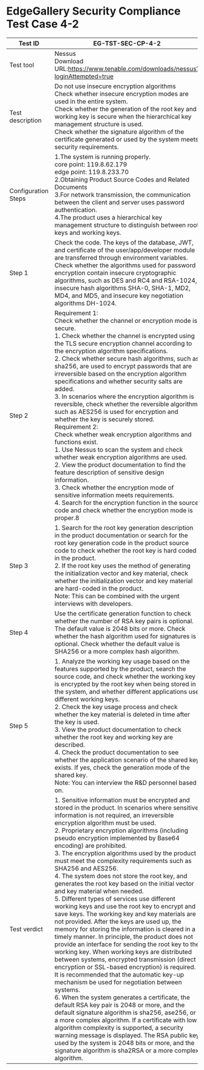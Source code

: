 # EdgeGallery Security Compliance Test Case 4-2

|Test ID   |EG-TST-SEC-CP-4-2   |
| ------------ | ------------ |
|Test tool   |Nessus<br>Download URL:https://www.tenable.com/downloads/nessus?loginAttempted=true  |
|Test description   |Do not use insecure encryption algorithms<br>Check whether insecure encryption modes are used in the entire system.<br>Check whether the generation of the root key and working key is secure when the hierarchical key management structure is used.<br>Check whether the signature algorithm of the certificate generated or used by the system meets security requirements.   |
|Configuration Steps   |1.The system is running properly.<br>core point: 119.8.62.179<br>edge point: 119.8.233.70<br>	2.Obtaining Product Source Codes and Related Documents<br>3.For network transmission, the communication between the client and server uses password authentication.<br>4.The product uses a hierarchical key management structure to distinguish between root keys and working keys.   |
|Step 1   |Check the code. The keys of the database, JWT, and certificate of the user/app/developer module are transferred through environment variables. Check whether the algorithms used for password encryption contain insecure cryptographic algorithms, such as DES and RC4 and RSA-1024, insecure hash algorithms SHA-0, SHA-1, MD2, MD4, and MD5, and insecure key negotiation algorithms DH-1024.   |
|Step 2   |Requirement 1:<br> Check whether the channel or encryption mode is secure.<br>1. Check whether the channel is encrypted using the TLS secure encryption channel according to the encryption algorithm specifications.<br>2. Check whether secure hash algorithms, such as sha256, are used to encrypt passwords that are irreversible based on the encryption algorithm specifications and whether security salts are added.<br>3. In scenarios where the encryption algorithm is reversible, check whether the reversible algorithm such as AES256 is used for encryption and whether the key is securely stored.<br>Requirement 2:<br> Check whether weak encryption algorithms and functions exist.<br>1. Use Nessus to scan the system and check whether weak encryption algorithms are used.<br>2. View the product documentation to find the feature description of sensitive design information.<br>3. Check whether the encryption mode of sensitive information meets requirements.<br>4. Search for the encryption function in the source code and check whether the encryption mode is proper.8|
|Step 3   |1. Search for the root key generation description in the product documentation or search for the root key generation code in the product source code to check whether the root key is hard coded in the product.<br>2.  If the root key uses the method of generating the initialization vector and key material, check whether the initialization vector and key material are hard-coded in the product.<br> Note: This can be combined with the urgent interviews with developers.   |
|Step 4   |Use the certificate generation function to check whether the number of RSA key pairs is optional. The default value is 2048 bits or more. Check whether the hash algorithm used for signatures is optional. Check whether the default value is SHA256 or a more complex hash algorithm.   |
|Step 5   |1. Analyze the working key usage based on the features supported by the product, search the source code, and check whether the working key is encrypted by the root key when being stored in the system, and whether different applications use different working keys.<br>2. Check the key usage process and check whether the key material is deleted in time after the key is used.<br>3. View the product documentation to check whether the root key and working key are described.<br>4. Check the product documentation to see whether the application scenario of the shared key exists. If yes, check the generation mode of the shared key.<br>Note: You can interview the R&D personnel based on.   |
|Test verdict   |1. Sensitive information must be encrypted and stored in the product. In scenarios where sensitive information is not required, an irreversible encryption algorithm must be used.<br>2. Proprietary encryption algorithms (including pseudo encryption implemented by Base64 encoding) are prohibited.<br>3. The encryption algorithms used by the product must meet the complexity requirements such as SHA256 and AES256.<br>4. The system does not store the root key, and generates the root key based on the initial vector and key material when needed.<br>5. Different types of services use different working keys and use the root key to encrypt and save keys. The working key and key materials are not provided. After the keys are used up, the memory for storing the information is cleared in a timely manner. In principle, the product does not provide an interface for sending the root key to the working key. When working keys are distributed between systems, encrypted transmission (direct encryption or SSL-based encryption) is required. It is recommended that the automatic key-up mechanism be used for negotiation between systems.<br>6. When the system generates a certificate, the default RSA key pair is 2048 or more, and the default signature algorithm is sha256, ase256, or a more complex algorithm. If a certificate with low algorithm complexity is supported, a security warning message is displayed. The RSA public key used by the system is 2048 bits or more, and the signature algorithm is sha2RSA or a more complex algorithm.   |